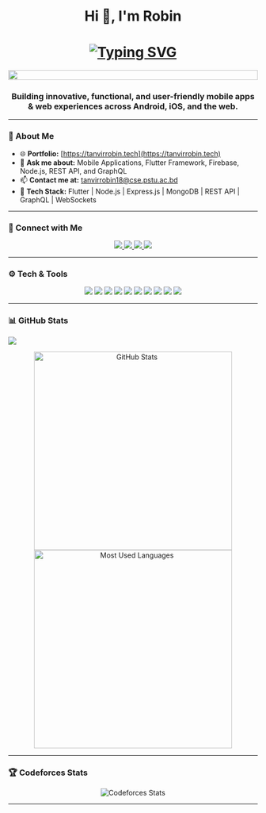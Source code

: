 <h1 align="center">Hi 👋, I'm Robin</h1>

<h1 align="center">
  <a href="https://git.io/typing-svg">
    <img src="https://readme-typing-svg.herokuapp.com?font=Fira+Code&pause=1000&color=34F7FF&width=600&lines=Full-Stack+Hybrid+Mobile+App+Developer;Flutter+%7C+Node.js+%7C+MongoDB+%7C+GraphQL+%7C+REST+API;Building+Scalable+Apps+for+Android+and+iOS!" alt="Typing SVG" />
  </a>
</h1>

<p align="center">
  <img src="https://i.imgur.com/dBaSKWF.gif" height="20" width="100%">
</p>

<h3 align="center">Building innovative, functional, and user-friendly mobile apps & web experiences across Android, iOS, and the web.</h3>

---

### 🌟 About Me
- 🌐 **Portfolio:** [https://tanvirrobin.tech](https://tanvirrobin.tech)  
- 💬 **Ask me about:** Mobile Applications, Flutter Framework, Firebase, Node.js, REST API, and GraphQL  
- 📫 **Contact me at:** tanvirrobin18@cse.pstu.ac.bd  
- 🚀 **Tech Stack:** Flutter | Node.js | Express.js | MongoDB | REST API | GraphQL | WebSockets  

---

### 🤝 Connect with Me  
<p align="center">
  <a href="https://linkedin.com/in/tanvir-robin" target="_blank">
    <img src="https://img.shields.io/badge/-LinkedIn-blue?style=flat&logo=Linkedin&logoColor=white" />
  </a>
  <a href="https://fb.com/roobiiinnn" target="_blank">
    <img src="https://img.shields.io/badge/-Facebook-1877F2?style=flat&logo=Facebook&logoColor=white" />
  </a>
  <a href="https://codeforces.com/profile/tanvir_robin" target="_blank">
    <img src="https://img.shields.io/badge/-Codeforces-1F8ACB?style=flat&logo=Codeforces&logoColor=white" />
  </a>
  <a href="mailto:tanvirrobin18@cse.pstu.ac.bd" target="_blank">
    <img src="https://img.shields.io/badge/-Email-D14836?style=flat&logo=Gmail&logoColor=white" />
  </a>
</p>

---

### ⚙️ Tech & Tools  
<p align="center">
  <img src="https://img.shields.io/badge/Flutter-%2302569B.svg?style=flat&logo=Flutter&logoColor=white" />
  <img src="https://img.shields.io/badge/Dart-%230175C2.svg?style=flat&logo=Dart&logoColor=white" />
  <img src="https://img.shields.io/badge/Node.js-%2343853D.svg?style=flat&logo=Node.js&logoColor=white" />
  <img src="https://img.shields.io/badge/MongoDB-%2347A248.svg?style=flat&logo=MongoDB&logoColor=white" />
  <img src="https://img.shields.io/badge/REST%20API-%23000000.svg?style=flat&logo=REST&logoColor=white" />
  <img src="https://img.shields.io/badge/GraphQL-%23E10098.svg?style=flat&logo=GraphQL&logoColor=white" />
    <img src="https://img.shields.io/badge/Firebase-%23039BE5.svg?style=flat&logo=Firebase&logoColor=white" />
  <img src="https://img.shields.io/badge/Git-%23F05033.svg?style=flat&logo=Git&logoColor=white" />
  <img src="https://img.shields.io/badge/C++-%2300599C.svg?style=flat&logo=c%2B%2B&logoColor=white" />
  <img src="https://img.shields.io/badge/Figma-%23F24E1E.svg?style=flat&logo=Figma&logoColor=white" />
</p>

---



### 📊 GitHub Stats  
 ![](https://github-profile-summary-cards.vercel.app/api/cards/profile-details?username=tanvir-robin&theme=github_dark)
<p align="center">
  <img src="https://github-profile-summary-cards.vercel.app/api/cards/stats?username=tanvir-robin&theme=github_dark" alt="GitHub Stats" width="400"/>
  <img src="https://github-profile-summary-cards.vercel.app/api/cards/most-commit-language?username=tanvir-robin&theme=github_dark" alt="Most Used Languages" width="400"/>
</p>

---

### 🏆 Codeforces Stats  
<p align="center">
  <img src="https://raw.githubusercontent.com/tanvir-robin/cf-stats/main/output/light_card.svg#gh-dark-mode-only" alt="Codeforces Stats" />
</p>

---


